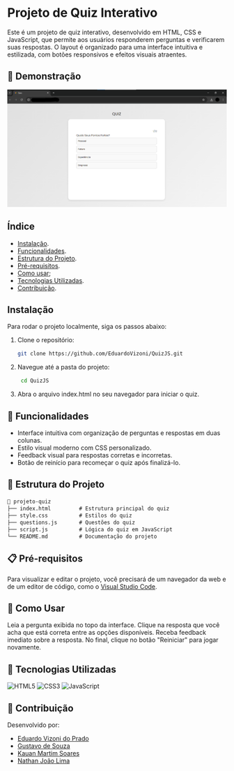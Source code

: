 # Projeto de Quiz Interativo

Este é um projeto de quiz interativo, desenvolvido em HTML, CSS e JavaScript, que permite aos usuários responderem perguntas e verificarem suas respostas. O layout é organizado para uma interface intuitiva e estilizada, com botões responsivos e efeitos visuais atraentes.

## 🎨 Demonstração

<img src="demonstracao.png" alt="Demonstração do Quiz" width="900px">

## Índice
- [Instalação](#instalação).
- [Funcionalidades](#funcionalidades).
- [Estrutura do Projeto](#estrututra-do-projeto).
- [Pré-requisitos](#pré-requisitos).
- [Como usar](#como-usar);
- [Tecnologias Utilizadas](#tecnologias-utilizadas).
- [Contribuição](#contriubição).

## Instalação

Para rodar o projeto localmente, siga os passos abaixo:

1. Clone o repositório:
   ```bash
   git clone https://github.com/EduardoVizoni/QuizJS.git
2. Navegue até a pasta do projeto:
   ```bash
    cd QuizJS
3. Abra o arquivo index.html no seu navegador para iniciar o quiz.

## 🚀 Funcionalidades

- Interface intuitiva com organização de perguntas e respostas em duas colunas.
- Estilo visual moderno com CSS personalizado.
- Feedback visual para respostas corretas e incorretas.
- Botão de reinício para recomeçar o quiz após finalizá-lo.

## 📁 Estrutura do Projeto

```plaintext
📂 projeto-quiz
├── index.html         # Estrutura principal do quiz
├── style.css          # Estilos do quiz
├── questions.js       # Questões do quiz
├── script.js          # Lógica do quiz em JavaScript
└── README.md          # Documentação do projeto
```

## 📋 Pré-requisitos
Para visualizar e editar o projeto, você precisará de um navegador da web e de um editor de código, como o [Visual Studio Code](https://code.visualstudio.com/).


## 🎉 Como Usar
Leia a pergunta exibida no topo da interface.
Clique na resposta que você acha que está correta entre as opções disponíveis.
Receba feedback imediato sobre a resposta.
No final, clique no botão "Reiniciar" para jogar novamente.

## 📌 Tecnologias Utilizadas
![HTML5](https://img.shields.io/badge/HTML5-E34F26?style=flat-square&logo=html5&logoColor=white)
![CSS3](https://img.shields.io/badge/CSS3-1572B6?style=flat-square&logo=css3&logoColor=white)
![JavaScript](https://img.shields.io/badge/JavaScript-F7DF1E?style=flat-square&logo=javascript&logoColor=black)

## 📝 Contribuição
Desenvolvido por:
- [Eduardo Vizoni do Prado](https://github.com/EduardoVizoni)
- [Gustavo de Souza](https://github.com/gstSenai)
- [Kauan Martim Soares](https://github.com/KauanMartim)
- [Nathan João Lima](https://github.com/nathanjoao)
